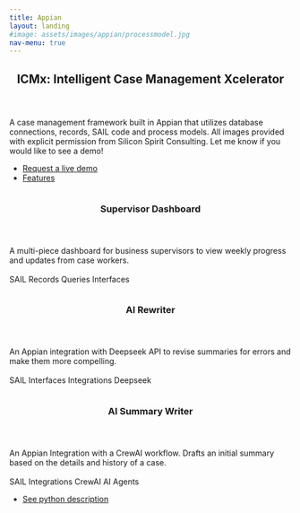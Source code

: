 ```yaml
---
title: Appian
layout: landing
#image: assets/images/appian/processmodel.jpg
nav-menu: true
---
```


<!-- Main -->
<div id="main">

<!-- One -->
<section id="one">
	<div class="inner">
		<header class="major">
			<h2>ICMx: Intelligent Case Management Xcelerator</h2>
		</header>
		<p>A case management framework built in Appian that utilizes database connections, records, SAIL code and process models. All images provided with explicit permission from Silicon Spirit Consulting. Let me know if you would like to see a demo!
		</p>
		<ul class="actions">
			<li><a href="mailto:nicholas.v.dutta@gmail.com?subject=ICMx%20Demo%20Request" class="button">Request a live demo</a></li>
			<li><a href="#features" class="button next scrolly">Features</a></li>
		</ul>
	</div>
</section>

<!-- Features -->
<section id="features" class="spotlights">
	<section>
		<a href="" class="image">
			<img src="{% link assets/images/appian/icmxdashboard.jpg %}" alt="" data-position="center center" />
		</a>
		<div class="content">
			<div class="inner">
				<header class="major">
					<h3>Supervisor Dashboard</h3>
				</header>
				<p>A multi-piece dashboard for business supervisors to view weekly progress and updates from case workers.<br><br>
				<span class="badge">SAIL</span>  <span class="badge">Records</span>  <span class="badge">Queries</span>  <span class="badge">Interfaces</span>
				</p>
			</div>
		</div>
	</section>
	<section>
		<a href="" class="image">
			<img src="{% link assets/images/appian/revisor.jpg %}" alt="" data-position="top center" />
		</a>
		<div class="content">
			<div class="inner">
				<header class="major">
					<h3>AI Rewriter</h3>
				</header>
				<p>An Appian integration with Deepseek API to revise summaries for errors and make them more compelling.<br><br>
				<span class="badge">SAIL</span>  <span class="badge">Interfaces</span>  <span class="badge">Integrations</span>  <span class="badge">Deepseek</span>
				</p>
			</div>
		</div>
	</section>
	<section>
		<a href="" class="image">
			<img src="{% link assets/images/appian/summarywriter.jpg %}" alt="" data-position="25% 25%" />
		</a>
		<div class="content">
			<div class="inner">
				<header class="major">
					<h3>AI Summary Writer</h3>
				</header>
				<p>An Appian Integration with a CrewAI workflow. Drafts an initial summary based on the details and history of a case.<br><br>
				<span class="badge">SAIL</span>  <span class="badge">Integrations</span>  <span class="badge">CrewAI</span>  <span class="badge">AI Agents</span>
				</p>
				<ul class="actions">
					<li><a href="bpython.html" class="button">See python description</a></li>
				</ul>
			</div>
		</div>
	</section>
</section>

</div>

